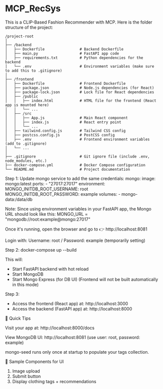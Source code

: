 # MCP_RecSys
This is a CLIP-Based Fashion Recommender with MCP. Here is the folder structure of the project:

```
/project-root
│
├── /backend
│   ├── Dockerfile                # Backend Dockerfile
│   ├── main.py                   # FastAPI app code
│   ├── requirements.txt          # Python dependencies for the backend
│   └── .env                      # Environment variables (make sure to add this to .gitignore)
│
├── /frontend
│   ├── Dockerfile                # Frontend Dockerfile
│   ├── package.json              # Node.js dependencies (for React)
│   ├── package-lock.json         # Lock file for React dependencies
│   ├── /public
│   │   ├── index.html            # HTML file for the frontend (React app is mounted here)
│   │   └── ...
│   ├── /src
│   │   ├── App.js                # Main React component
│   │   ├── index.js              # React entry point
│   │   └── ...
│   ├── tailwind.config.js        # Tailwind CSS config
│   ├── postcss.config.js         # PostCSS config
│   ├── .env                      # Frontend environment variables (add to .gitignore)
│   └── ...
│
├── .gitignore                    # Git ignore file (include .env, node_modules, etc.)
├── docker-compose.yml            # Docker Compose configuration
└── README.md                     # Project documentation 

```

Step 1: Update mongo service to add the same credentials:
  mongo:
    image: mongo:latest
    ports:
      - "27017:27017"
    environment:
      MONGO_INITDB_ROOT_USERNAME: root
      MONGO_INITDB_ROOT_PASSWORD: example
    volumes:
      - mongo-data:/data/db

Note: Since using environment variables in your FastAPI app, the Mongo URL should look like this:
MONGO_URL = "mongodb://root:example@mongo:27017"

Once it's running, open the browser and go to 👉 http://localhost:8081

Login with: Username: root / Password: example (temporarily setting)

Step 2: 
docker-compose up --build

This will:

- Start FastAPI backend with hot reload
- Start MongoDB
- Start Mongo Express (for DB UI) (Frontend will not be built automatically in this mode)

Step 3:
- Access the frontend (React app) at:  http://localhost:3000
- Access the backend (FastAPI app) at:  http://localhost:8000

📌 Quick Tips

Visit your app at: http://localhost:8000/docs

View MongoDB UI: http://localhost:8081 (use user: root, password: example)

mongo-seed runs only once at startup to populate your tags collection.

📌 Sample Components for UI

1. Image upload
2. Submit button
3. Display clothing tags + recommendations
